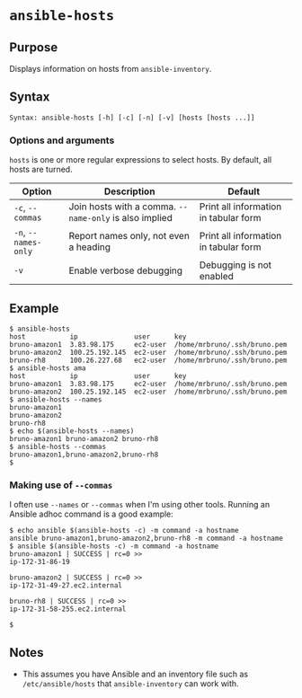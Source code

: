 # `ansible-hosts`

## Purpose
Displays information on hosts from `ansible-inventory`.

## Syntax
```
Syntax: ansible-hosts [-h] [-c] [-n] [-v] [hosts [hosts ...]]
```

### Options and arguments
`hosts` is one or more regular expressions to select hosts.  By default, all hosts are turned.

| Option | Description | Default |
| ------ | ----------- | ------- |
| `-c`, `--commas` | Join hosts with a comma.  `--name-only` is also implied | Print all information in tabular form |
| `-n`, `--names-only` | Report names only, not even a heading | Print all information in tabular form |
|  `-v`  | Enable verbose debugging | Debugging is not enabled |

## Example

```
$ ansible-hosts
host           ip              user      key
bruno-amazon1  3.83.98.175     ec2-user  /home/mrbruno/.ssh/bruno.pem
bruno-amazon2  100.25.192.145  ec2-user  /home/mrbruno/.ssh/bruno.pem
bruno-rh8      100.26.227.68   ec2-user  /home/mrbruno/.ssh/bruno.pem
$ ansible-hosts ama
host           ip              user      key
bruno-amazon1  3.83.98.175     ec2-user  /home/mrbruno/.ssh/bruno.pem
bruno-amazon2  100.25.192.145  ec2-user  /home/mrbruno/.ssh/bruno.pem
$ ansible-hosts --names
bruno-amazon1
bruno-amazon2
bruno-rh8
$ echo $(ansible-hosts --names)
bruno-amazon1 bruno-amazon2 bruno-rh8
$ ansible-hosts --commas
bruno-amazon1,bruno-amazon2,bruno-rh8
$ 
```

### Making use of `--commas`
I often use `--names` or `--commas` when I'm using other tools.  Running an Ansible adhoc command is a good example:
```
$ echo ansible $(ansible-hosts -c) -m command -a hostname
ansible bruno-amazon1,bruno-amazon2,bruno-rh8 -m command -a hostname
$ ansible $(ansible-hosts -c) -m command -a hostname
bruno-amazon1 | SUCCESS | rc=0 >>
ip-172-31-86-19

bruno-amazon2 | SUCCESS | rc=0 >>
ip-172-31-49-27.ec2.internal

bruno-rh8 | SUCCESS | rc=0 >>
ip-172-31-58-255.ec2.internal

$ 
```

## Notes

- This assumes you have Ansible and an inventory file such as `/etc/ansible/hosts` that `ansible-inventory` can work with.
